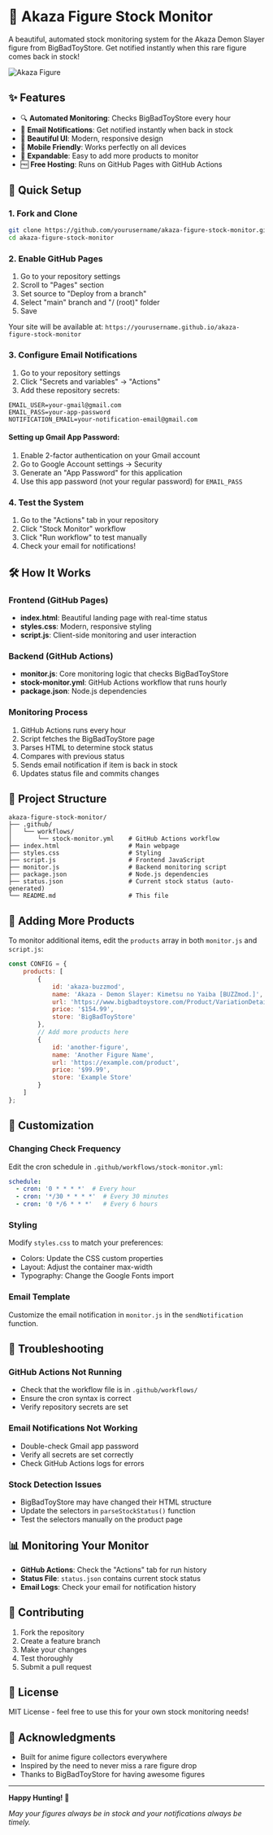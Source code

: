 # 🎌 Akaza Figure Stock Monitor

A beautiful, automated stock monitoring system for the Akaza Demon Slayer figure from BigBadToyStore. Get notified instantly when this rare figure comes back in stock!

![Akaza Figure](https://via.placeholder.com/400x300/667eea/ffffff?text=Akaza+Figure)

## ✨ Features

- 🔍 **Automated Monitoring**: Checks BigBadToyStore every hour
- 📧 **Email Notifications**: Get notified instantly when back in stock
- 🎨 **Beautiful UI**: Modern, responsive design
- 📱 **Mobile Friendly**: Works perfectly on all devices
- 🔧 **Expandable**: Easy to add more products to monitor
- 🆓 **Free Hosting**: Runs on GitHub Pages with GitHub Actions

## 🚀 Quick Setup

### 1. Fork and Clone

```bash
git clone https://github.com/yourusername/akaza-figure-stock-monitor.git
cd akaza-figure-stock-monitor
```

### 2. Enable GitHub Pages

1. Go to your repository settings
2. Scroll to "Pages" section
3. Set source to "Deploy from a branch"
4. Select "main" branch and "/ (root)" folder
5. Save

Your site will be available at: `https://yourusername.github.io/akaza-figure-stock-monitor`

### 3. Configure Email Notifications

1. Go to your repository settings
2. Click "Secrets and variables" → "Actions"
3. Add these repository secrets:

```
EMAIL_USER=your-gmail@gmail.com
EMAIL_PASS=your-app-password
NOTIFICATION_EMAIL=your-notification-email@gmail.com
```

#### Setting up Gmail App Password:

1. Enable 2-factor authentication on your Gmail account
2. Go to Google Account settings → Security
3. Generate an "App Password" for this application
4. Use this app password (not your regular password) for `EMAIL_PASS`

### 4. Test the System

1. Go to the "Actions" tab in your repository
2. Click "Stock Monitor" workflow
3. Click "Run workflow" to test manually
4. Check your email for notifications!

## 🛠️ How It Works

### Frontend (GitHub Pages)
- **index.html**: Beautiful landing page with real-time status
- **styles.css**: Modern, responsive styling
- **script.js**: Client-side monitoring and user interaction

### Backend (GitHub Actions)
- **monitor.js**: Core monitoring logic that checks BigBadToyStore
- **stock-monitor.yml**: GitHub Actions workflow that runs hourly
- **package.json**: Node.js dependencies

### Monitoring Process
1. GitHub Actions runs every hour
2. Script fetches the BigBadToyStore page
3. Parses HTML to determine stock status
4. Compares with previous status
5. Sends email notification if item is back in stock
6. Updates status file and commits changes

## 📁 Project Structure

```
akaza-figure-stock-monitor/
├── .github/
│   └── workflows/
│       └── stock-monitor.yml    # GitHub Actions workflow
├── index.html                   # Main webpage
├── styles.css                   # Styling
├── script.js                    # Frontend JavaScript
├── monitor.js                   # Backend monitoring script
├── package.json                 # Node.js dependencies
├── status.json                  # Current stock status (auto-generated)
└── README.md                    # This file
```

## 🔧 Adding More Products

To monitor additional items, edit the `products` array in both `monitor.js` and `script.js`:

```javascript
const CONFIG = {
    products: [
        {
            id: 'akaza-buzzmod',
            name: 'Akaza - Demon Slayer: Kimetsu no Yaiba [BUZZmod.]',
            url: 'https://www.bigbadtoystore.com/Product/VariationDetails/186410',
            price: '$154.99',
            store: 'BigBadToyStore'
        },
        // Add more products here
        {
            id: 'another-figure',
            name: 'Another Figure Name',
            url: 'https://example.com/product',
            price: '$99.99',
            store: 'Example Store'
        }
    ]
};
```

## 🎯 Customization

### Changing Check Frequency
Edit the cron schedule in `.github/workflows/stock-monitor.yml`:

```yaml
schedule:
  - cron: '0 * * * *'  # Every hour
  - cron: '*/30 * * * *'  # Every 30 minutes
  - cron: '0 */6 * * *'   # Every 6 hours
```

### Styling
Modify `styles.css` to match your preferences:
- Colors: Update the CSS custom properties
- Layout: Adjust the container max-width
- Typography: Change the Google Fonts import

### Email Template
Customize the email notification in `monitor.js` in the `sendNotification` function.

## 🐛 Troubleshooting

### GitHub Actions Not Running
- Check that the workflow file is in `.github/workflows/`
- Ensure the cron syntax is correct
- Verify repository secrets are set

### Email Notifications Not Working
- Double-check Gmail app password
- Verify all secrets are set correctly
- Check GitHub Actions logs for errors

### Stock Detection Issues
- BigBadToyStore may have changed their HTML structure
- Update the selectors in `parseStockStatus()` function
- Test the selectors manually on the product page

## 📊 Monitoring Your Monitor

- **GitHub Actions**: Check the "Actions" tab for run history
- **Status File**: `status.json` contains current stock status
- **Email Logs**: Check your email for notification history

## 🤝 Contributing

1. Fork the repository
2. Create a feature branch
3. Make your changes
4. Test thoroughly
5. Submit a pull request

## 📄 License

MIT License - feel free to use this for your own stock monitoring needs!

## 🙏 Acknowledgments

- Built for anime figure collectors everywhere
- Inspired by the need to never miss a rare figure drop
- Thanks to BigBadToyStore for having awesome figures

---

**Happy Hunting! 🎌**

*May your figures always be in stock and your notifications always be timely.*
